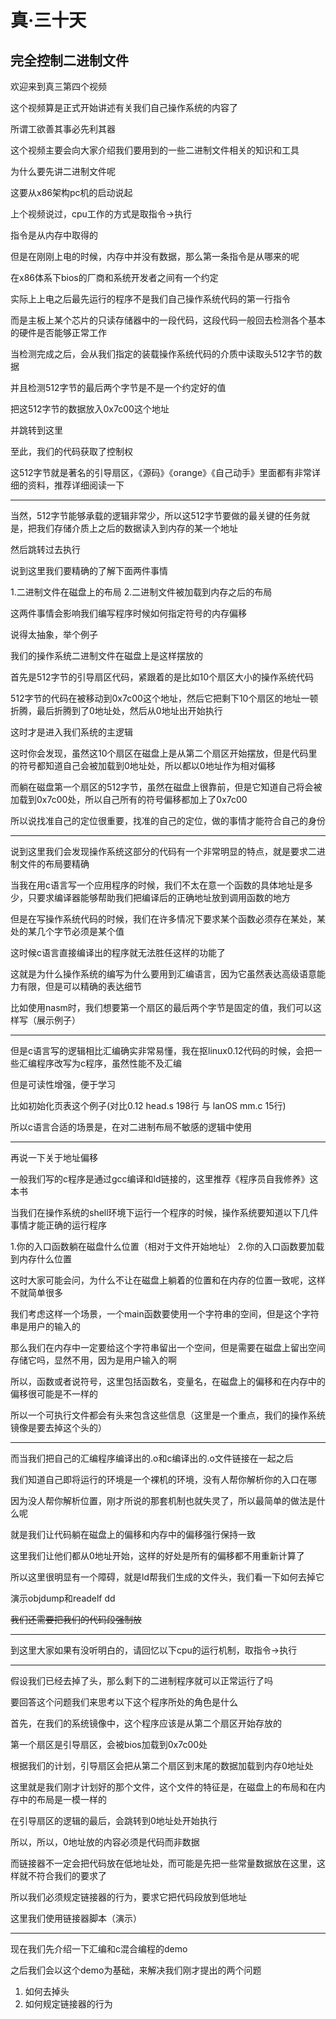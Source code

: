 # 真·三十天
## 完全控制二进制文件

欢迎来到真三第四个视频

这个视频算是正式开始讲述有关我们自己操作系统的内容了

所谓工欲善其事必先利其器

这个视频主要会向大家介绍我们要用到的一些二进制文件相关的知识和工具

为什么要先讲二进制文件呢

这要从x86架构pc机的启动说起

上个视频说过，cpu工作的方式是取指令->执行

指令是从内存中取得的

但是在刚刚上电的时候，内存中并没有数据，那么第一条指令是从哪来的呢

在x86体系下bios的厂商和系统开发者之间有一个约定

实际上上电之后最先运行的程序不是我们自己操作系统代码的第一行指令

而是主板上某个芯片的只读存储器中的一段代码，这段代码一般回去检测各个基本的硬件是否能够正常工作

当检测完成之后，会从我们指定的装载操作系统代码的介质中读取头512字节的数据

并且检测512字节的最后两个字节是不是一个约定好的值

把这512字节的数据放入0x7c00这个地址

并跳转到这里

至此，我们的代码获取了控制权

这512字节就是著名的引导扇区，《源码》《orange》《自己动手》里面都有非常详细的资料，推荐详细阅读一下

---

当然，512字节能够承载的逻辑非常少，所以这512字节要做的最关键的任务就是，把我们存储介质上之后的数据读入到内存的某一个地址

然后跳转过去执行

说到这里我们要精确的了解下面两件事情

1.二进制文件在磁盘上的布局
2.二进制文件被加载到内存之后的布局

这两件事情会影响我们编写程序时候如何指定符号的内存偏移

说得太抽象，举个例子

我们的操作系统二进制文件在磁盘上是这样摆放的

首先是512字节的引导扇区代码，紧跟着的是比如10个扇区大小的操作系统代码

512字节的代码在被移动到0x7c00这个地址，然后它把剩下10个扇区的地址一顿折腾，最后折腾到了0地址处，然后从0地址出开始执行

这时才是进入我们系统的主逻辑

这时你会发现，虽然这10个扇区在磁盘上是从第二个扇区开始摆放，但是代码里的符号都知道自己会被加载到0地址处，所以都以0地址作为相对偏移

而躺在磁盘第一个扇区的512字节，虽然在磁盘上很靠前，但是它知道自己将会被加载到0x7c00处，所以自己所有的符号偏移都加上了0x7c00

所以说找准自己的定位很重要，找准的自己的定位，做的事情才能符合自己的身份

---

说到这里我们会发现操作系统这部分的代码有一个非常明显的特点，就是要求二进制文件的布局要精确

当我在用c语言写一个应用程序的时候，我们不太在意一个函数的具体地址是多少，只要求编译器能够帮助我们把编译后的正确地址放到调用函数的地方

但是在写操作系统代码的时候，我们在许多情况下要求某个函数必须存在某处，某处的某几个字节必须是某个值

这时候c语言直接编译出的程序就无法胜任这样的功能了

这就是为什么操作系统的编写为什么要用到汇编语言，因为它虽然表达高级语意能力有限，但是可以精确的表达细节

比如使用nasm时，我们想要第一个扇区的最后两个字节是固定的值，我们可以这样写（展示例子）

---

但是c语言写的逻辑相比汇编确实非常易懂，我在抠linux0.12代码的时候，会把一些汇编程序改写为c程序，虽然性能不及汇编

但是可读性增强，便于学习

比如初始化页表这个例子(对比0.12 head.s 198行 与 lanOS mm.c 15行)

所以c语言合适的场景是，在对二进制布局不敏感的逻辑中使用

---

再说一下关于地址偏移

一般我们写的c程序是通过gcc编译和ld链接的，这里推荐《程序员自我修养》这本书

当我们在操作系统的shell环境下运行一个程序的时候，操作系统要知道以下几件事情才能正确的运行程序

1.你的入口函数躺在磁盘什么位置（相对于文件开始地址）
2.你的入口函数要加载到内存什么位置

这时大家可能会问，为什么不让在磁盘上躺着的位置和在内存的位置一致呢，这样不就简单很多

我们考虑这样一个场景，一个main函数要使用一个字符串的空间，但是这个字符串是用户的输入的

那么我们在内存中一定要给这个字符串留出一个空间，但是需要在磁盘上留出空间存储它吗，显然不用，因为是用户输入的啊

所以，函数或者说符号，这里包括函数名，变量名，在磁盘上的偏移和在内存中的偏移很可能是不一样的

所以一个可执行文件都会有头来包含这些信息（这里是一个重点，我们的操作系统镜像是要去掉这个头的）

---

而当我们把自己的汇编程序编译出的.o和c编译出的.o文件链接在一起之后

我们知道自己即将运行的环境是一个裸机的环境，没有人帮你解析你的入口在哪

因为没人帮你解析位置，刚才所说的那套机制也就失灵了，所以最简单的做法是什么呢

就是我们让代码躺在磁盘上的偏移和内存中的偏移强行保持一致

这里我们让他们都从0地址开始，这样的好处是所有的偏移都不用重新计算了

所以这里很明显有一个障碍，就是ld帮我们生成的文件头，我们看一下如何去掉它

演示objdump和readelf dd

~~我们还需要把我们的代码段强制放~~

---

到这里大家如果有没听明白的，请回忆以下cpu的运行机制，取指令->执行

---

假设我们已经去掉了头，那么剩下的二进制程序就可以正常运行了吗

要回答这个问题我们来思考以下这个程序所处的角色是什么

首先，在我们的系统镜像中，这个程序应该是从第二个扇区开始存放的

第一个扇区是引导扇区，会被bios加载到0x7c00处

根据我们的计划，引导扇区会把从第二个扇区到末尾的数据加载到内存0地址处

这里就是我们刚才计划好的那个文件，这个文件的特征是，在磁盘上的布局和在内存中的布局是一模一样的

在引导扇区的逻辑的最后，会跳转到0地址处开始执行

所以，所以，0地址放的内容必须是代码而非数据

而链接器不一定会把代码放在低地址处，而可能是先把一些常量数据放在这里，这样就不符合我们的要求了

所以我们必须规定链接器的行为，要求它把代码段放到低地址

这里我们使用链接器脚本（演示）

---

现在我们先介绍一下汇编和c混合编程的demo

之后我们会以这个demo为基础，来解决我们刚才提出的两个问题

1. 如何去掉头
2. 如何规定链接器的行为
